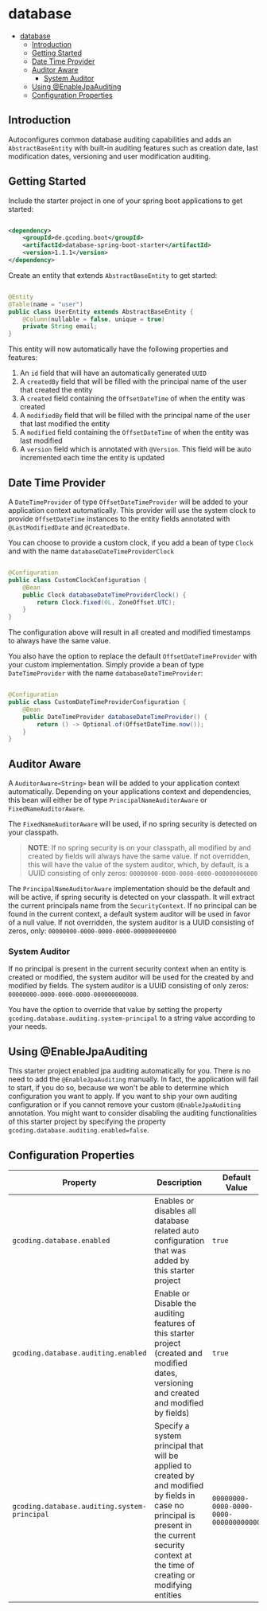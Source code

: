 # database

<!-- @formatter:off -->
<!-- TOC -->
* [database](#database)
  * [Introduction](#introduction)
  * [Getting Started](#getting-started)
  * [Date Time Provider](#date-time-provider)
  * [Auditor Aware](#auditor-aware)
    * [System Auditor](#system-auditor)
  * [Using @EnableJpaAuditing](#using-enablejpaauditing)
  * [Configuration Properties](#configuration-properties)
<!-- TOC -->
<!-- @formatter:on -->

## Introduction

Autoconfigures common database auditing capabilities and adds an `AbstractBaseEntity` with built-in auditing
features such as creation date, last modification dates, versioning and user modification auditing.

## Getting Started

Include the starter project in one of your spring boot applications to get started:

```xml

<dependency>
    <groupId>de.gcoding.boot</groupId>
    <artifactId>database-spring-boot-starter</artifactId>
    <version>1.1.1</version>
</dependency>
```

Create an entity that extends `AbstractBaseEntity` to get started:

```java

@Entity
@Table(name = "user")
public class UserEntity extends AbstractBaseEntity {
    @Column(nullable = false, unique = true)
    private String email;
}
```

This entity will now automatically have the following properties and features:

1. An `id` field that will have an automatically generated `UUID`
2. A `createdBy` field that will be filled with the principal name of the user that created the entity
3. A `created` field containing the `OffsetDateTime` of when the entity was created
4. A `modifiedBy` field that will be filled with the principal name of the user that last modified the entity
5. A `modified` field containing the `OffsetDateTime` of when the entity was last modified
6. A `version` field which is annotated with `@Version`. This field will be auto incremented each time the entity is
   updated

## Date Time Provider

A `DateTimeProvider` of type `OffsetDateTimeProvider` will be added to your application context automatically.
This provider will use the system clock to provide `OffsetDateTime` instances to the entity fields annotated with
`@LastModifiedDate` and  `@CreatedDate`.

You can choose to provide a custom clock, if you add a bean of type `Clock` and with the
name `databaseDateTimeProviderClock`

```java

@Configuration
public class CustomClockConfiguration {
    @Bean
    public Clock databaseDateTimeProviderClock() {
        return Clock.fixed(0L, ZoneOffset.UTC);
    }
}
```

The configuration above will result in all created and modified timestamps to always have the same value.

You also have the option to replace the default `OffsetDateTimeProvider` with your custom implementation. Simply
provide a bean of type `DateTimeProvider` with the name `databaseDateTimeProvider`:

```java

@Configuration
public class CustomDateTimeProviderConfiguration {
    @Bean
    public DateTimeProvider databaseDateTimeProvider() {
        return () -> Optional.of(OffsetDateTime.now());
    }
}
```

## Auditor Aware

A `AuditorAware<String>` bean will be added to your application context automatically. Depending on your applications
context and dependencies, this bean will either be of type `PrincipalNameAuditorAware` or `FixedNameAuditorAware`.

The `FixedNameAuditorAware` will be used, if no spring security is detected on your classpath.

> **NOTE**: If no spring security is on your classpath, all modified by and created by fields will always have the
> same value. If not overridden, this will have the value of the system auditor, which, by default, is a UUID consisting
> of only zeros: `00000000-0000-0000-0000-000000000000`

The `PrincipalNameAuditorAware` implementation should be the default and will be active, if spring security is detected
on your classpath. It will extract the current principals name from the `SecurityContext`. If no principal can
be found in the current context, a default system auditor will be used in favor of a null value. If not overridden,
the system auditor is a UUID consisting of zeros, only: `00000000-0000-0000-0000-000000000000`

### System Auditor

If no principal is present in the current security context when an entity is created or modified, the system auditor
will be used for the created by and modified by fields. The system auditor is a UUID consisting of only zeros:
`00000000-0000-0000-0000-000000000000`.

You have the option to override that value by setting the property `gcoding.database.auditing.system-principal` to
a string value according to your needs.

## Using @EnableJpaAuditing

This starter project enabled jpa auditing automatically for you. There is no need to add the `@EnableJpaAuditing`
manually. In fact, the application will fail to start, if you do so, because we won't be able to determine which
configuration you want to apply. If you want to ship your own auditing configuration or if you cannot remove your
custom `@EnableJpaAuditing` annotation. You might want to consider disabling the auditing functionalities of this
starter project by specifying the property `gcoding.database.auditing.enabled=false`.

## Configuration Properties

| Property                                     | Description                                                                                                                                                                                        | Default Value                          |
|----------------------------------------------|----------------------------------------------------------------------------------------------------------------------------------------------------------------------------------------------------|----------------------------------------|
| `gcoding.database.enabled`                   | Enables or disables all database related auto configuration that was added by this starter project                                                                                                 | `true`                                 |
| `gcoding.database.auditing.enabled`          | Enable or Disable the auditing features of this starter project (created and modified dates, versioning and created and modified by fields)                                                        | `true`                                 |
| `gcoding.database.auditing.system-principal` | Specify a system principal that will be applied to created by and modified by fields in case no principal is present in the current security context at the time of creating or modifying entities | `00000000-0000-0000-0000-000000000000` |
